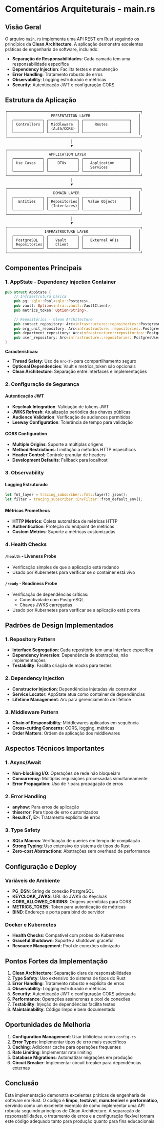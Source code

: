 # Comentários Arquiteturais - main.rs

## Visão Geral

O arquivo `main.rs` implementa uma API REST em Rust seguindo os princípios da **Clean Architecture**. A aplicação demonstra excelentes práticas de engenharia de software, incluindo:

- **Separação de Responsabilidades**: Cada camada tem uma responsabilidade específica
- **Dependency Injection**: Facilita testes e manutenção
- **Error Handling**: Tratamento robusto de erros
- **Observability**: Logging estruturado e métricas
- **Security**: Autenticação JWT e configuração CORS

## Estrutura da Aplicação

```
┌─────────────────────────────────────────────────────────────┐
│                    PRESENTATION LAYER                      │
│  ┌─────────────┐ ┌─────────────┐ ┌─────────────────────┐   │
│  │ Controllers │ │ Middleware  │ │     Routes          │   │
│  │             │ │ (Auth/CORS) │ │                     │   │
│  └─────────────┘ └─────────────┘ └─────────────────────┘   │
└─────────────────────────────────────────────────────────────┘
                              │
                              ▼
┌─────────────────────────────────────────────────────────────┐
│                   APPLICATION LAYER                        │
│  ┌─────────────┐ ┌─────────────┐ ┌─────────────────────┐   │
│  │ Use Cases   │ │    DTOs     │ │   Application       │   │
│  │             │ │             │ │   Services          │   │
│  └─────────────┘ └─────────────┘ └─────────────────────┘   │
└─────────────────────────────────────────────────────────────┘
                              │
                              ▼
┌─────────────────────────────────────────────────────────────┐
│                     DOMAIN LAYER                           │
│  ┌─────────────┐ ┌─────────────┐ ┌─────────────────────┐   │
│  │  Entities   │ │ Repositories│ │  Value Objects      │   │
│  │             │ │ (Interfaces)│ │                     │   │
│  └─────────────┘ └─────────────┘ └─────────────────────┘   │
└─────────────────────────────────────────────────────────────┘
                              │
                              ▼
┌─────────────────────────────────────────────────────────────┐
│                 INFRASTRUCTURE LAYER                       │
│  ┌─────────────┐ ┌─────────────┐ ┌─────────────────────┐   │
│  │ PostgreSQL  │ │   Vault     │ │   External APIs     │   │
│  │ Repositories│ │   Client    │ │                     │   │
│  └─────────────┘ └─────────────┘ └─────────────────────┘   │
└─────────────────────────────────────────────────────────────┘
```

## Componentes Principais

### 1. AppState - Dependency Injection Container

```rust
pub struct AppState {
    // Infraestrutura básica
    pub pg: sqlx::Pool<sqlx::Postgres>,
    pub vault: Option<infra::vault::VaultClient>,
    pub metrics_token: Option<String>,
    
    // Repositórios - Clean Architecture
    pub contact_repository: Arc<infrastructure::repositories::PostgresContactRepository>,
    pub org_unit_repository: Arc<infrastructure::repositories::PostgresOrgUnitRepository>,
    pub department_repository: Arc<infrastructure::repositories::PostgresDepartmentRepository>,
    pub user_repository: Arc<infrastructure::repositories::PostgresUserRepository>,
}
```

**Características:**
- **Thread Safety**: Uso de `Arc<T>` para compartilhamento seguro
- **Optional Dependencies**: Vault e metrics_token são opcionais
- **Clean Architecture**: Separação entre interfaces e implementações

### 2. Configuração de Segurança

#### Autenticação JWT
- **Keycloak Integration**: Validação de tokens JWT
- **JWKS Refresh**: Atualização periódica das chaves públicas
- **Audience Validation**: Verificação de audiences permitidos
- **Leeway Configuration**: Tolerância de tempo para validação

#### CORS Configuration
- **Multiple Origins**: Suporte a múltiplas origens
- **Method Restrictions**: Limitação a métodos HTTP específicos
- **Header Control**: Controle granular de headers
- **Development Defaults**: Fallback para localhost

### 3. Observability

#### Logging Estruturado
```rust
let fmt_layer = tracing_subscriber::fmt::layer().json();
let filter = tracing_subscriber::EnvFilter::from_default_env();
```

#### Métricas Prometheus
- **HTTP Metrics**: Coleta automática de métricas HTTP
- **Authentication**: Proteção do endpoint de métricas
- **Custom Metrics**: Suporte a métricas customizadas

### 4. Health Checks

#### `/health` - Liveness Probe
- Verificação simples de que a aplicação está rodando
- Usado por Kubernetes para verificar se o container está vivo

#### `/ready` - Readiness Probe
- Verificação de dependências críticas:
  - Conectividade com PostgreSQL
  - Chaves JWKS carregadas
- Usado por Kubernetes para verificar se a aplicação está pronta

## Padrões de Design Implementados

### 1. Repository Pattern
- **Interface Segregation**: Cada repositório tem uma interface específica
- **Dependency Inversion**: Dependência de abstrações, não implementações
- **Testability**: Facilita criação de mocks para testes

### 2. Dependency Injection
- **Constructor Injection**: Dependências injetadas via construtor
- **Service Locator**: AppState atua como container de dependências
- **Lifetime Management**: Arc<T> para gerenciamento de lifetime

### 3. Middleware Pattern
- **Chain of Responsibility**: Middlewares aplicados em sequência
- **Cross-cutting Concerns**: CORS, logging, métricas
- **Order Matters**: Ordem de aplicação dos middlewares

## Aspectos Técnicos Importantes

### 1. Async/Await
- **Non-blocking I/O**: Operações de rede não bloqueiam
- **Concurrency**: Múltiplas requisições processadas simultaneamente
- **Error Propagation**: Uso de `?` para propagação de erros

### 2. Error Handling
- **anyhow**: Para erros de aplicação
- **thiserror**: Para tipos de erro customizados
- **Result<T, E>**: Tratamento explícito de erros

### 3. Type Safety
- **SQLx Macros**: Verificação de queries em tempo de compilação
- **Strong Typing**: Uso extensivo do sistema de tipos do Rust
- **Zero-cost Abstractions**: Abstrações sem overhead de performance

## Configuração e Deploy

### Variáveis de Ambiente
- **PG_DSN**: String de conexão PostgreSQL
- **KEYCLOAK_JWKS**: URL do JWKS do Keycloak
- **CORS_ALLOWED_ORIGINS**: Origens permitidas para CORS
- **METRICS_TOKEN**: Token para autenticação de métricas
- **BIND**: Endereço e porta para bind do servidor

### Docker e Kubernetes
- **Health Checks**: Compatível com probes do Kubernetes
- **Graceful Shutdown**: Suporte a shutdown graceful
- **Resource Management**: Pool de conexões otimizado

## Pontos Fortes da Implementação

1. **Clean Architecture**: Separação clara de responsabilidades
2. **Type Safety**: Uso extensivo do sistema de tipos do Rust
3. **Error Handling**: Tratamento robusto e explícito de erros
4. **Observability**: Logging estruturado e métricas
5. **Security**: Autenticação JWT e configuração CORS adequada
6. **Performance**: Operações assíncronas e pool de conexões
7. **Testability**: Injeção de dependências facilita testes
8. **Maintainability**: Código limpo e bem documentado

## Oportunidades de Melhoria

1. **Configuration Management**: Usar biblioteca como `config-rs`
2. **Error Types**: Implementar tipos de erro mais específicos
3. **Caching**: Adicionar cache para operações frequentes
4. **Rate Limiting**: Implementar rate limiting
5. **Database Migrations**: Automatizar migrações em produção
6. **Circuit Breaker**: Implementar circuit breaker para dependências externas

## Conclusão

Esta implementação demonstra excelentes práticas de engenharia de software em Rust. O código é **limpo**, **testável**, **manutenível** e **performático**, servindo como um excelente exemplo de como implementar uma API robusta seguindo princípios de Clean Architecture. A separação de responsabilidades, o tratamento de erros e a configuração flexível tornam este código adequado tanto para produção quanto para fins educacionais.
